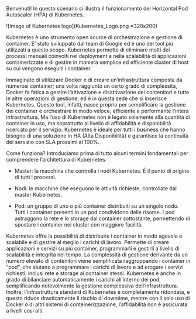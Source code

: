 Benvenuti!
In questo scenario si illustra il funzionamento del Horizontal Pod Autoscaler (HPA) di Kubernetes.

![Image of Kubernetes logo](Kubernetes_Logo.png =320x200)

Kubernetes è uno strumento open source di orchestrazione e gestione di container. E’ stato sviluppato dal team di Google ed è uno dei tool più utilizzati a questo scopo. Kubernetes permette di eliminare molti dei processi manuali coinvolti nel deployment e nella scalabilità di applicazioni containerizzate e di gestire in maniera semplice ed efficiente cluster di host su cui vengono eseguiti i container.


Immaginate di utilizzare Docker e di creare un’infrastruttura composta da numerosi container; una volta raggiunto un certo grado di complessità, Docker fa fatica a gestire l’attivazione e disattivazione dei contenitori e tutte le altre operazioni di gestione, ed è in questa sede che si inserisce Kubernetes. Questo tool, infatti, nasce proprio per semplificare la gestione dei container e orchestrare in modo veloce, efficiente e performante l’intera infrastruttura.
Ma l’uso di Kubernetes non è legato solamente alla quantità di container in uso, ma soprattutto al livello di affidabilità e disponibilità ricercato per il servizio. Kubernetes è ideale per tutti i business che hanno bisogno di una soluzione in HA (Alta Disponibilità) e garantisce la continuità del servizio con SLA prossimi al 100%.

Come funziona?
Introduciamo prima di tutto alcuni termini fondamentali per comprendere l’architettura di Kubernetes.

* Master: la macchina che controlla i nodi Kubernetes. È il punto di origine di tutti i processi.

* Nodi: le macchine che eseguono le attività richieste, controllate dal master Kubernetes.

* Pod: un gruppo di uno o più container distribuiti su un singolo nodo. Tutti i container presenti in un pod condividono delle risorse. I pod astraggono la rete e lo storage dal container sottostante, permettendo di spostare i container nei cluster con maggiore facilità.

Kubernetes offre la possibilità di distribuire i container in modo agevole e scalabile e di gestire al meglio i carichi di lavoro. Permette di creare applicazioni e servizi su più container, programmarli e gestirli a livello di scalabilità e integrità nel tempo. La complessità di gestione derivante da un numero elevato di contenitori viene semplificata raggruppando i container in “pod”, che aiutano a programmare i carichi di lavoro e ad erogare i servizi richiesti, inclusi rete e storage ai container stessi. Kubernetes è anche in grado di bilanciare automaticamente i carichi all’interno dei pod, semplificando notevolmente la gestione complessiva dell’infrastruttura. Inoltre, l’infrastruttura standard di Kubernetes è completamente ridondata, e questo riduce drasticamente il rischio di downtime, mentre con il solo uso di Docker o di altri sistemi di conteinerizzazione, l’affidabilità non è assicurata a livelli così alti.
